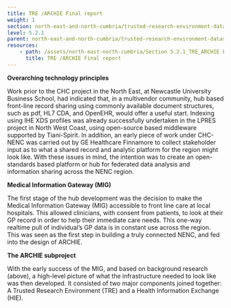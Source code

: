 ```yaml
---
title: TRE /ARCHIE Final report
weight: 1
section: north-east-and-north-cumbria/trusted-research-environment-datashield/tre-archie-final-report
level: 5.2.1
parent: north-east-and-north-cumbria/trusted-research-environment-datashield
resources: 
    - path: /assets/north-east-north-cumbria/Section 5.2.1_TRE_ARCHIE Final report.pdf
      title: TRE /ARCHIE Final report
---
```


**Overarching technology principles**

Work prior to the CHC project in the North East, at Newcastle University Business School, had indicated that, in a multivendor community, hub based front-line record sharing using commonly available document structures, such as pdf, HL7 CDA, and OpenEHR, would offer a useful start. Indexing using IHE XDS profiles was already successfully undertaken in the LPRES project in North West Coast, using open-source based middleware supported by Tiani-Spirit. In addition, an early piece of work under CHC-NENC was carried out by GE Healthcare Finnamore to collect stakeholder input as to what a shared record and analytic platform for the region might look like. With these issues in mind, the intention was to create an open-standards based platform or hub for federated data analysis and information sharing across the NENC region. 
 
**Medical Information Gateway (MIG)** 

The first stage of the hub development was the decision to make the Medical Information Gateway (MIG) accessible to front line care at local hospitals. This allowed clinicians, with consent from patients, to look at their GP record in order to help their immediate care needs. This one-way realtime pull of individual’s GP data is in constant use across the region. This was seen as the first step in building a truly connected NENC, and fed into the design of ARCHIE.  
 
**The ARCHIE subproject** 

With the early success of the MIG, and based on background research (above), a high-level picture of what the infrastructure needed to look like was then developed. It consisted of two major components joined together: A Trusted Research Environment (TRE) and a Health Information Exchange (HIE). 

        
